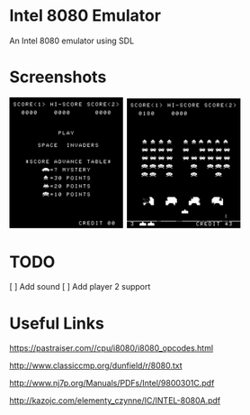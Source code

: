 # Intel 8080 Emulator

An Intel 8080 emulator using SDL

# Screenshots

<img src="https://github.com/dustinbowers/intel8080emu/blob/master/screens/screen1.png" width="40%">&nbsp;&nbsp;<img src="https://github.com/dustinbowers/intel8080emu/blob/master/screens/screen2.png" width="40%">

# TODO

[ ] Add sound
[ ] Add player 2 support

# Useful Links
https://pastraiser.com//cpu/i8080/i8080_opcodes.html

http://www.classiccmp.org/dunfield/r/8080.txt

http://www.nj7p.org/Manuals/PDFs/Intel/9800301C.pdf

http://kazojc.com/elementy_czynne/IC/INTEL-8080A.pdf
